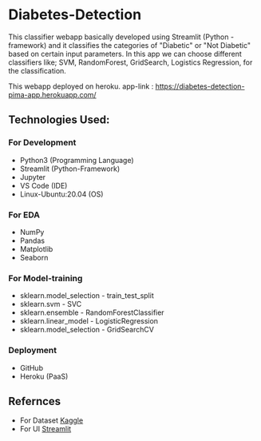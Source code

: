 # Diabetes-Detection

This classifier webapp basically developed using Streamlit (Python - framework) and it classifies the categories of "Diabetic" or "Not Diabetic"  based on certain input parameters. In this app we can choose different classifiers like; SVM, RandomForest, GridSearch, Logistics Regression, for the classification.

This webapp deployed on heroku. app-link : https://diabetes-detection-pima-app.herokuapp.com/

## **Technologies Used:**

### For Development
* Python3 (Programming Language)
* Streamlit (Python-Framework)
* Jupyter
* VS Code (IDE)
* Linux-Ubuntu:20.04 (OS)

### For EDA
* NumPy
* Pandas
* Matplotlib
* Seaborn

### For Model-training
* sklearn.model_selection - train_test_split
* sklearn.svm - SVC
* sklearn.ensemble - RandomForestClassifier
* sklearn.linear_model - LogisticRegression
* sklearn.model_selection - GridSearchCV

### Deployment
* GitHub
* Heroku (PaaS)

## Refernces
* For Dataset [Kaggle](https://www.kaggle.com/uciml/pima-indians-diabetes-database)
* For UI [Streamlit](https://streamlit.io/)
